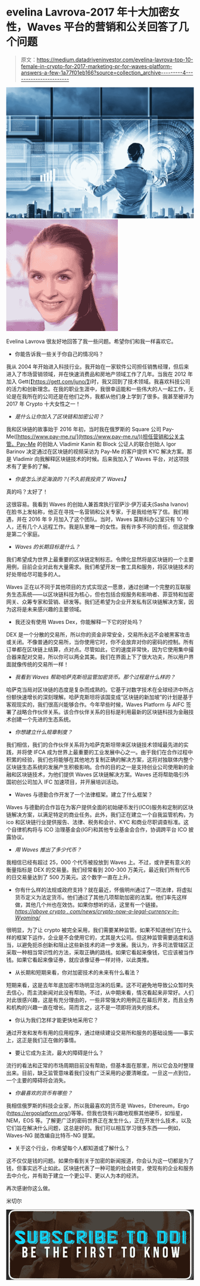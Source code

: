 # evelina Lavrova-2017 年十大加密女性，Waves 平台的营销和公关回答了几个问题

> 原文：<https://medium.datadriveninvestor.com/evelina-lavrova-top-10-female-in-crypto-for-2017-marketing-pr-for-waves-platform-answers-a-few-1a77f01eb166?source=collection_archive---------4----------------------->

![](img/ccdce22231defe5e29293d1dbc2f4f4d.png)![](img/0e5c64f8a92a728b615de1cd4b33fdef.png)

Evelina Lavrova 很友好地回答了我一些问题。希望你们和我一样喜欢它。

*   你能告诉我一些关于你自己的情况吗？

我从 2004 年开始进入科技行业。我开始在一家软件公司担任销售经理，但后来进入了市场营销领域，并在快速消费品和房地产领域工作了几年。当我在 2012 年加入 Gett(【https://gett.com/juno/】)时，我又回到了技术领域。我喜欢科技公司的活力和创新理念。在我的职业生涯中，我很幸运能和一些伟大的人一起工作，无论是在我所在的公司还是在他们之外，我都从他们身上学到了很多。我甚至被评为 2017 年 Crypto 十大女性之一！

*   *是什么让你加入了区块链和加密公司？*

我和区块链的故事始于 2016 年初，当时我在俄罗斯的 Square 公司 Pay-Me([https://www.pay-me.ru/](https://www.pay-me.ru/))担任营销和公关主管。Pay-Me 的创始人 Vladimir Kanin 和 Block 公证人的联合创始人 Igor Barinov 决定通过在区块链的视频采访为 Pay-Me 的客户提供 KYC 解决方案。那是 Vladimir 向我解释区块链技术的时候。后来我加入了 Waves 平台，对这项技术有了更多的了解。

*   *你是怎么涉足海浪的？(不久前我投资了 Waves】*

真的吗？太好了！

这很容易。我看到 Waves 的创始人兼首席执行官萨沙·伊万诺夫(Sasha Ivanov)在脸书上发帖称，他正在寻找一名营销和公关专家，于是我给他写了信。我们相遇，并在 2016 年 9 月加入了这个团队。当时，Waves 莫斯科办公室只有 10 个人，还有几个人远程工作。我是队里唯一的女性。我有许多不同的责任，但这就像是第二个家庭。

*   *Waves 的长期目标是什么？*

我们希望成为世界上最重要的区块链定制标志。令牌化显然将是区块链的一个主要用例，目前企业对此有大量需求。我们希望开发一套工具和服务，将区块链技术的好处带给尽可能多的人。

Waves 正在以不同于其他项目的方式实现这一愿景，通过创建一个完整的互联服务生态系统——以区块链科技为核心，但也包括合规服务和影响者、菲亚特和加密网关、众筹专家和营销、研发等。我们还希望为企业开发私有区块链解决方案，因为这将是未来感兴趣的主要领域。

*   我还没有使用 Waves Dex，你能解释一下它的好处吗？

DEX 是一个分散的交易所，所以你的资金非常安全，交易所永远不会被黑客攻击或关闭。不像普通的交易所，当你使用它时，你不会放弃对你的密码的控制。所有订单都在区块链上结算，点对点。尽管如此，它的速度非常快，因为它使用集中撮合器来配对交易，所以你可以两全其美。我们在界面上下了很大功夫，所以用户界面就像传统的交易所一样！

*   *我看到 Waves 帮助哈萨克斯坦监管加密货币。那个过程是什么样的？*

哈萨克当局对区块链的态度是复杂而成熟的。它基于对数字技术在全球经济中所占份额快速增长的深刻理解。哈萨克斯坦将该国变成“区块链的新加坡”的计划是基于客观现实的，我们很高兴能够合作。今年早些时候，Waves Platform 与 AIFC 签署了战略合作伙伴关系。该合作伙伴关系的目标是利用最新的区块链科技为金融技术创建一个先进的生态系统。

*   *你想建立什么规章制度？*

我们相信，我们的合作伙伴关系将为哈萨克斯坦带来区块链技术领域最先进的实践，并将使 IFCA 成为世界上最重要的工业发展中心之一。由于我们在合作过程中积累的经验，我们也将能够在其他地方复制正确的解决方案，这将对独联体内整个区块链生态系统的发展产生积极影响。合作的目的之一是支持创业公司使用新的金融和区块链技术，为他们提供 Waves 区块链解决方案。Waves 还将帮助吸引外国初创公司加入 IFC 加速项目，并开展培训活动。

*   Waves 与德勤合作开发了一个法律框架。建立了什么框架？

Waves 与德勤的合作旨在为客户提供全面的初始硬币发行(ICO)服务和定制的区块链解决方案，以满足特定的商业任务。此外，我们正在建立一个自我监管机构，为 ico 和区块链行业提供报告、法律、税务和会计、KYC 和商业尽职调查标准。这个自律机构将与 ICO 治理基金会(IGF)和其他专业基金会合作，协调跨平台 ICO 披露协议。

*   *用 Waves 推出了多少代币？*

我相信已经有超过 25，000 个代币被投放到 Waves 上。不过，或许更有意义的衡量指标是 DEX 的交易量。我们经常看到 200-300 万美元，最近我们所有代币的日交易量达到了 500 万美元。这个数字一直在上升。

*   你有什么样的法规或政府支持？就在最近，怀俄明州通过了一项法律，将虚拟货币定义为法定货币。他们通过了其他几项帮助加密的法案。他们率先这样做，其他几个州也在效仿。如果你想听的话，这里有一个链接。[*https://above crypto . com/news/crypto-now-a-legal-currency-in-Wyoming/*](https://abovecrypto.com/news/crypto-now-a-legal-currency-in-wyoming/)

很明显，为了让 crypto 被完全采用，我们需要某种监管。如果不知道他们在什么样的框架下运作，企业是不会使用它的，尤其是大公司。但这种监管需要适度和适当，以避免扼杀创新和阻止这些新技术的进一步发展。我认为，许多司法管辖区正采取一种相当常识性的方法，采取正确的路线。如果它看起来像钱，它应该被当作钱。如果它看起来像证券，就应该像证券一样对待，以此类推。

*   从长期和短期来看，你对加密技术的未来有什么看法？

短期来看，这是去年年底加密市场明显泡沫的后果。这不可避免地导致公众暂时失去信心，而主流新闻对此没有帮助。不过，从中期来看，情况看起来非常好。人们对此很感兴趣，这是有充分理由的，一些非常强大的用例正在幕后开发，而且业务和机构的兴趣一直在增长。简而言之，这不是一项即将消失的技术。

*   你认为我们怎样才能更快地采用它？

通过开发和发布有用的应用程序，通过继续建设交易所和服务的基础设施——事实上，这正是我们正在做的事情。

*   要让它成为主流，最大的障碍是什么？

流行的看法和正常的市场周期目前没有帮助，但基本面在那里，所以它会及时整理出来。目前，缺乏监管意味着我们没有广泛采用的必要清晰度。一旦这一点到位，一个主要的障碍将会消失。

*   *你最喜欢的货币有哪些？*

我相信俄罗斯的科技企业家，所以我最喜欢的货币是 Waves，Ethereum，Ergo (https://ergoplatform.org/)等等。但我也饶有兴趣地观察其他硬币，如恒星，NEM，EOS 等。了解更广泛的密码世界正在发生什么，正在开发什么技术，以及它们旨在解决什么问题，这总是好的。我们可以相互学习很多东西——例如，Waves-NG 就改编自比特币-NG 提案。

*   关于这个行业，你希望每个人都知道或了解什么？

这不仅仅是钱的问题。如果你看到关于加密的新闻报道，你会认为这一切都是为了钱，但事实远不止如此。区块链代表了一种可能的社会转变，使现有的企业和服务去中介化，并有助于建立一个更公平、更以人为本的经济。

再次感谢你这么做。

米切尔

[![](img/5d8c5ec6286a964e14c1b78ad6158874.png)](http://eepurl.com/dw5NFP)
